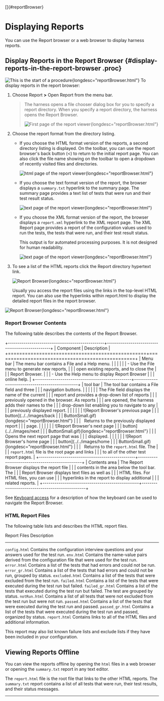 <!---
  $Id$

  Copyright (c) 2001, 2024, Oracle and/or its affiliates. All rights reserved.
  DO NOT ALTER OR REMOVE COPYRIGHT NOTICES OR THIS FILE HEADER.

  This code is free software; you can redistribute it and/or modify it
  under the terms of the GNU General Public License version 2 only, as
  published by the Free Software Foundation.  Oracle designates this
  particular file as subject to the "Classpath" exception as provided
  by Oracle in the LICENSE file that accompanied this code.

  This code is distributed in the hope that it will be useful, but WITHOUT
  ANY WARRANTY; without even the implied warranty of MERCHANTABILITY or
  FITNESS FOR A PARTICULAR PURPOSE.  See the GNU General Public License
  version 2 for more details (a copy is included in the LICENSE file that
  accompanied this code).

  You should have received a copy of the GNU General Public License version
  2 along with this work; if not, write to the Free Software Foundation,
  Inc., 51 Franklin St, Fifth Floor, Boston, MA 02110-1301 USA.

  Please contact Oracle, 500 Oracle Parkway, Redwood Shores, CA 94065 USA
  or visit www.oracle.com if you need additional information or have any
  questions.
-->

[]{#reportBrowser}

# Displaying Reports

You can use the Report browser or a web browser to display harness reports.

## Display Reports in the Report Browser {#display-reports-in-the-report-browser .proc}

![This is the start of a procedure](../../images/hg_proc.gif){longdesc="reportBrowser.html"} To
display reports in the report browser:

1.  Choose Report **\>** Open Report from the menu bar.

    > The harness opens a file chooser dialog box for you to specify a report directory. When you
    > specify a report directory, the harness opens the Report Browser.
    >
    > ![First page of the report
    > viewer](../../images/JT4reportViewer.gif){longdesc="reportBrowser.html"}

<!-- -->

2.  Choose the report format from the directory listing.

    -   If you choose the HTML format version of the reports, a second directory listing is
        displayed. On the toolbar, you can use the report browser\'s back button (\<) to return to
        the initial report page. You can also click the file name showing on the toolbar to open a
        dropdown of recently visited files and directories.

        ![html page of the report
        viewer](../../images/JT4reportViewer2.gif){longdesc="reportBrowser.html"}

    -   If you choose the text format version of the report, the browser displays a `summary.txt`
        hyperlink to the summary page. The summary page provides a text list of tests that were run
        and their test result status.

        ![text page of the report
        viewer](../../images/JT4reportViewerText.gif){longdesc="reportBrowser.html"}

    -   If you choose the XML format version of the report, the browser displays a `report.xml`
        hyperlink to the XML report page. The XML Report page provides a report of the configuration
        values used to run the tests, the tests that were run, and their test result status.

        This output is for automated processing purposes. It is not designed for human readability.

        ![text page of the report
        viewer](../../images/JT4reportViewerXML.gif){longdesc="reportBrowser.html"}

<!-- -->

3.  To see a list of the HTML reports click the Report directory hypertext link.

    ![Report Browser](../../images/JT4reportViewer3.gif){longdesc="reportBrowser.html"}

    Usually you access the report files using the links in the top-level HTML report. You can also
    use the hyperlinks within report.html to display the detailed report files in the report
    browser.

![Report Browser](../../images/JT4reportViewer4.gif){longdesc="reportBrowser.html"}

### Report Browser Contents

The following table describes the contents of the Report Browser.

+-------------------------------------------------+-------------------------------------------------+
| Component                                       | Description                                     |
+=================================================+=================================================+
| Menu bar                                        | The menu bar contains a File and a Help menu.   |
|                                                 |                                                 |
|                                                 | -   Use the File menu to generate new reports,  |
|                                                 |     open existing reports, and to close the     |
|                                                 |     Report Browser.                             |
|                                                 | -   Use the Help menu to display Report Browser |
|                                                 |     online help.                                |
+-------------------------------------------------+-------------------------------------------------+
| tool bar                                        | The tool bar contains a File field and three    |
|                                                 | navigation buttons.                             |
|                                                 |                                                 |
|                                                 | The File field displays the name of the current |
|                                                 | report and provides a drop-down list of reports |
|                                                 | previously opened in the browser. As reports    |
|                                                 | are opened, the harness adds their names to the |
|                                                 | drop-down list enabling you to navigate to any  |
|                                                 | previously displayed report.                    |
|                                                 |                                                 |
|                                                 | ![Report Browser\'s previous page               |
|                                                 | button](../../images/back                       |
|                                                 | ButtonSmall.gif){longdesc="reportBrowser.html"} |
|                                                 |   Returns to the previously displayed report    |
|                                                 | page.                                           |
|                                                 |                                                 |
|                                                 | ![Report Browser\'s next page                   |
|                                                 | button](../../images/next                       |
|                                                 | ButtonSmall.gif){longdesc="reportBrowser.html"} |
|                                                 |   Opens the next report page that was           |
|                                                 | displayed.                                      |
|                                                 |                                                 |
|                                                 | ![Report Browser\'s home page                   |
|                                                 | button](../../images/home                       |
|                                                 | ButtonSmall.gif){longdesc="reportBrowser.html"} |
|                                                 |   Returns to the `report.html` file. The        |
|                                                 | `report.html` file is the root page and links   |
|                                                 | to all of the other test report pages.          |
+-------------------------------------------------+-------------------------------------------------+
| Contents area                                   | The Report Browser displays the report file     |
|                                                 | contents in the area below the tool bar. The    |
|                                                 | Report Browser displays text files as well as   |
|                                                 | HTML files. For HTML files, you can use         |
|                                                 | hyperlinks in the report to display additional  |
|                                                 | related reports.                                |
+-------------------------------------------------+-------------------------------------------------+

See [Keyboard access](../ui/keyboardAccess.html) for a description of how the keyboard can be used
to navigate the Report Browser.

### HTML Report Files

The following table lists and describes the HTML report files.

  Report Files       Description
  ------------------ ------------------------------------------------------------------------------------------------------------
  `config.html`      Contains the configuration interview questions and your answers used for the test run.
  `env.html`         Contains the name-value pairs derived from the configuration file that were used for the test run.
  `error.html`       Contains a list of the tests that had errors and could not be run.
  `error_gr.html`    Contains a list of the tests that had errors and could not be run, grouped by status.
  `excluded.html`    Contains a list of the tests that were excluded from the test run.
  `failed.html`      Contains a list of the tests that were executed during the test run but failed.
  `failed_gr.html`   Contains a list of the tests that executed during the test run but failed. The test are grouped by status.
  `notRun.html`      Contains a list of all tests that were not excluded from the test run but were not run.
  `passed.html`      Contains a list of the tests that were executed during the test run and passed.
  `passed_gr.html`   Contains a list of the tests that were executed during the test run and passed, organized by status.
  `report.html`      Contains links to all of the HTML files and additional information.

This report may also list known failure lists and exclude lists if they have been included in your
configuration.

## Viewing Reports Offline

You can view the reports offline by opening the `html` files in a web browser or opening the
`summary.txt` report in any text editor.

The `report.html` file is the root file that links to the other HTML reports. The `summary.txt`
report contains a list of all tests that were run, their test results, and their status messages.

----------------------------------------------------------------------------------------------------


